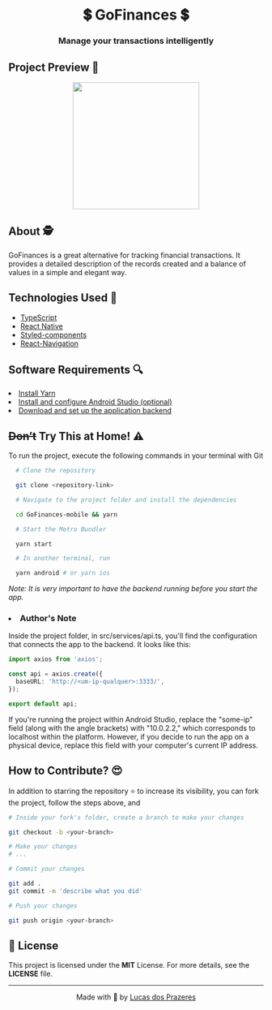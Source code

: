 <h1 align=center>
  💲 GoFinances 💲
</h1>

<h3 align=center>
  Manage your transactions intelligently
</h3>

<h2>Project Preview 🚀</h2>

<div align=center>
  <img width="250" src=".github/gofinances.gif"/>
</div>

<h2>About 🕵️</h2>

<p>GoFinances is a great alternative for tracking financial transactions. It provides a detailed description of the records created and a balance of values in a simple and elegant way.<p>

<h2>Technologies Used 🤯</h2>

<ul>
  <li><a href="https://www.typescriptlang.org/">TypeScript</a></li>
  <li><a href="https://reactnative.dev/">React Native</a></li>
  <li><a href="https://styled-components.com/docs/basics">Styled-components</a></li>
  <li><a href="https://reactnavigation.org/">React-Navigation</a></li>
</ul>

<h2>Software Requirements 🔍</h2>

<li><a href="https://yarnpkg.com/">Install Yarn</a></li>
<li><a href="https://react-native.rocketseat.dev/">Install and configure Android Studio (optional)</a></li>
<li><a href="https://github.com/lucascprazeres/GoFinances-server">Download and set up the application backend</a></li>

<h2><strike>Don’t</strike> Try This at Home! ⚠️</h2>

<p>To run the project, execute the following commands in your terminal with Git</p>

```bash
  # Clone the repository

  git clone <repository-link>

  # Navigate to the project folder and install the dependencies

  cd GoFinances-mobile && yarn

  # Start the Metro Bundler

  yarn start

  # In another terminal, run

  yarn android # or yarn ios
```

<p><em>Note: It is very important to have the backend running before you start the app.</em></p> 

<h3><li> Author's Note</li></h3> 

<p>Inside the project folder, in src/services/api.ts, you'll find the configuration that connects the app to the backend. It looks like this:</p>

```typescript
import axios from 'axios';

const api = axios.create({
  baseURL: 'http://<um-ip-qualquer>:3333/',
});

export default api;
```

<p>If you're running the project within Android Studio, replace the "some-ip" field (along with the angle brackets) with "10.0.2.2," which corresponds to localhost within the platform. However, if you decide to run the app on a physical device, replace this field with your computer's current IP address. </p> 

<h2>How to Contribute? 😍</h2> 

<p>In addition to starring the repository ⭐ to increase its visibility, you can fork the project, follow the steps above, and</p>

```bash
# Inside your fork's folder, create a branch to make your changes

git checkout -b <your-branch>

# Make your changes
# ...

# Commit your changes

git add .
git commit -m 'describe what you did'

# Push your changes

git push origin <your-branch>
```

<h2>📝 License</h2> 

This project is licensed under the <strong>MIT</strong> License. For more details, see the <strong>LICENSE</strong> file. 

<hr> 

<p align=center>Made with 💜 by <a href="https://www.linkedin.com/in/lucas-prazeres/">Lucas dos Prazeres</a><p> 
